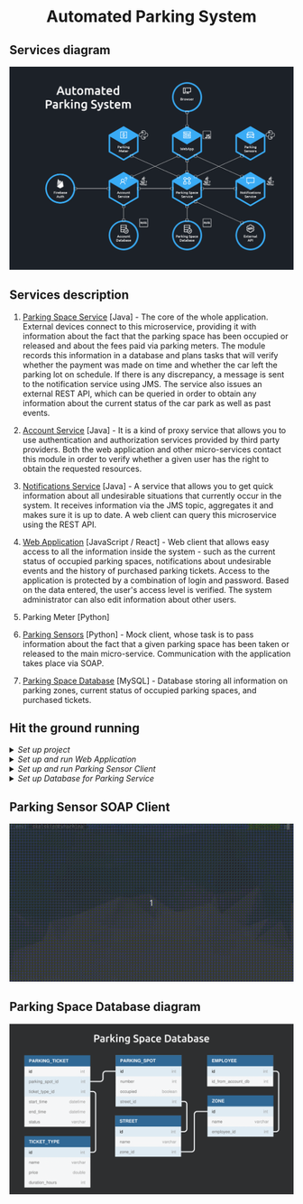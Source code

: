 <h1 align="center">Automated Parking System</h1>

## Services diagram

<p align="center"> 
    <img width="800" src="./docs/services.png" alt="Services Diagram">
</p>

## Services description

1. [Parking Space Service](./00_main_parking_project/01_parking_space_service/) [Java] - The core of the whole application. External devices connect to this microservice, providing it with information about the fact that the parking space has been occupied or released and about the fees paid via parking meters. The module records this information in a database and plans tasks that will verify whether the payment was made on time and whether the car left the parking lot on schedule. If there is any discrepancy, a message is sent to the notification service using JMS. The service also issues an external REST API, which can be queried in order to obtain any information about the current status of the car park as well as past events.

2. [Account Service](./00_main_parking_project/02_account_service/) [Java] - It is a kind of proxy service that allows you to use authentication and authorization services provided by third party providers. Both the web application and other micro-services contact this module in order to verify whether a given user has the right to obtain the requested resources.

3. [Notifications Service](./00_main_parking_project/03_notifications_service/) [Java] - A service that allows you to get quick information about all undesirable situations that currently occur in the system. It receives information via the JMS topic, aggregates it and makes sure it is up to date. A web client can query this microservice using the REST API.

4. [Web Application](./04_web_application/) [JavaScript / React] - Web client that allows easy access to all the information inside the system - such as the current status of occupied parking spaces, notifications about undesirable events and the history of purchased parking tickets. Access to the application is protected by a combination of login and password. Based on the data entered, the user's access level is verified. The system administrator can also edit information about other users.

5. Parking Meter [Python]

6. [Parking Sensors](./06_parking_sensor) [Python] - Mock client, whose task is to pass information about the fact that a given parking space has been taken or released to the main micro-service. Communication with the application takes place via SOAP.

7. [Parking Space Database](./07_parking_space_database) [MySQL] - Database storing all information on parking zones, current status of occupied parking spaces, and purchased tickets.

## Hit the ground running

<details><summary><i>Set up project</i></summary><p>

```bash
# clone repository
git clone https://github.com/SkalskiP/WebServicesShowOff.git

# navigate to main directory
cd WebServicesShowOff
```
</p></details>

<details><summary><i>Set up and run Web Application</i></summary><p>

```bash
# navigate to web application directory
cd 04_web_application

# install dependencies
npm install

# serve with hot reload at localhost:3000
npm start
```
</p></details>

<details><summary><i>Set up and run Parking Sensor Client</i></summary><p>

```bash
# navigate to parking sensor directory
cd 06_parking_sensor

# run set up shell script
sudo sh setup_python_with_env.sh

# activate virtual environment
source .env/bin/activate

# run client
python3 parking_sensor_terminal.py
```
</p></details>

<details><summary><i>Set up Database for Parking Service</i></summary><p>

1. Install MySQL on your system
2. Create Database and run provided SQL script
3. Set up MySQL on Application Server
4. Add datasource to your application server with JNDI name java:/PARKING_SPACE
5. Profit

</p></details>

## Parking Sensor SOAP Client

<p align="center"> 
    <img width="800" src="./docs/parking_sensor_mock.gif" alt="Services Diagram">
</p>

## Parking Space Database diagram

<p align="center"> 
    <img width="800" src="./docs/parking_space_database.png" alt="Services Diagram">
</p>
